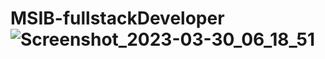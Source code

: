 # MSIB-fullstackDeveloper![Screenshot_2023-03-30_06_18_51](https://user-images.githubusercontent.com/71932783/228690547-84f96b03-3260-43b5-aba1-ab4c0f0b56b5.png)
